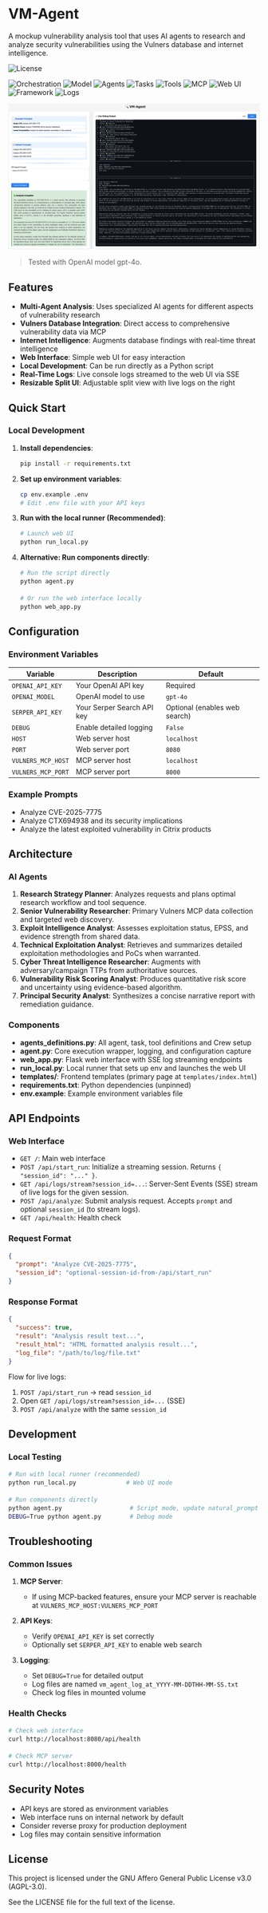 # VM-Agent

A mockup vulnerability analysis tool that uses AI agents to research and analyze security vulnerabilities using the Vulners database and internet intelligence.

![License](https://img.shields.io/badge/License-AGPL--3.0-blue)

![Orchestration](https://img.shields.io/badge/Orchestration-CrewAI-673ab7)
![Model](https://img.shields.io/badge/Model-gpt--4o-00bcd4)
![Agents](https://img.shields.io/badge/Agents-7-9c27b0)
![Tasks](https://img.shields.io/badge/Tasks-7-3f51b5)
![Tools](https://img.shields.io/badge/Tools-3-009688)
![MCP](https://img.shields.io/badge/MCP-Vulners-795548)
![Web UI](https://img.shields.io/badge/Web%20UI-Auto%20opens%20browser-4caf50)
![Framework](https://img.shields.io/badge/Framework-Flask-000?logo=flask)
![Logs](https://img.shields.io/badge/Logs-SSE%20live%20streaming-ff9800)

![VM-Agent Web UI](images/VM-Agent%20WebUI.png)

> Tested with OpenAI model gpt-4o.

## Features

- **Multi-Agent Analysis**: Uses specialized AI agents for different aspects of vulnerability research
- **Vulners Database Integration**: Direct access to comprehensive vulnerability data via MCP
- **Internet Intelligence**: Augments database findings with real-time threat intelligence
- **Web Interface**: Simple web UI for easy interaction
- **Local Development**: Can be run directly as a Python script
- **Real-Time Logs**: Live console logs streamed to the web UI via SSE
- **Resizable Split UI**: Adjustable split view with live logs on the right

## Quick Start

### Local Development

1. **Install dependencies**:

   ```bash
   pip install -r requirements.txt
   ```

2. **Set up environment variables**:

   ```bash
   cp env.example .env
   # Edit .env file with your API keys
   ```

3. **Run with the local runner (Recommended)**:

   ```bash
   # Launch web UI
   python run_local.py
   ```

4. **Alternative: Run components directly**:

   ```bash
   # Run the script directly
   python agent.py
   
   # Or run the web interface locally
   python web_app.py
   ```

## Configuration

### Environment Variables

| Variable | Description | Default |
|----------|-------------|---------|
| `OPENAI_API_KEY` | Your OpenAI API key | Required |
| `OPENAI_MODEL` | OpenAI model to use | `gpt-4o` |
| `SERPER_API_KEY` | Your Serper Search API key | Optional (enables web search) |
| `DEBUG` | Enable detailed logging | `False` |
| `HOST` | Web server host | `localhost` |
| `PORT` | Web server port | `8080` |
| `VULNERS_MCP_HOST` | MCP server host | `localhost` |
| `VULNERS_MCP_PORT` | MCP server port | `8000` |

### Example Prompts

- Analyze CVE-2025-7775
- Analyze CTX694938 and its security implications
- Analyze the latest exploited vulnerability in Citrix products

## Architecture

### AI Agents

1. **Research Strategy Planner**: Analyzes requests and plans optimal research workflow and tool sequence.
2. **Senior Vulnerability Researcher**: Primary Vulners MCP data collection and targeted web discovery.
3. **Exploit Intelligence Analyst**: Assesses exploitation status, EPSS, and evidence strength from shared data.
4. **Technical Exploitation Analyst**: Retrieves and summarizes detailed exploitation methodologies and PoCs when warranted.
5. **Cyber Threat Intelligence Researcher**: Augments with adversary/campaign TTPs from authoritative sources.
6. **Vulnerability Risk Scoring Analyst**: Produces quantitative risk score and uncertainty using evidence-based algorithm.
7. **Principal Security Analyst**: Synthesizes a concise narrative report with remediation guidance.

### Components

- **agents_definitions.py**: All agent, task, tool definitions and Crew setup
- **agent.py**: Core execution wrapper, logging, and configuration capture
- **web_app.py**: Flask web interface with SSE log streaming endpoints
- **run_local.py**: Local runner that sets up env and launches the web UI
- **templates/**: Frontend templates (primary page at `templates/index.html`)
- **requirements.txt**: Python dependencies (unpinned)
- **env.example**: Example environment variables file

## API Endpoints

### Web Interface

- `GET /`: Main web interface
- `POST /api/start_run`: Initialize a streaming session. Returns `{ "session_id": "..." }`.
- `GET /api/logs/stream?session_id=...`: Server-Sent Events (SSE) stream of live logs for the given session.
- `POST /api/analyze`: Submit analysis request. Accepts `prompt` and optional `session_id` (to stream logs).
- `GET /api/health`: Health check

### Request Format

```json
{
  "prompt": "Analyze CVE-2025-7775",
  "session_id": "optional-session-id-from-/api/start_run"
}
```

### Response Format

```json
{
  "success": true,
  "result": "Analysis result text...",
  "result_html": "HTML formatted analysis result...",
  "log_file": "/path/to/log/file.txt"
}
```

Flow for live logs:

1. `POST /api/start_run` → read `session_id`
2. Open `GET /api/logs/stream?session_id=...` (SSE)
3. `POST /api/analyze` with the same `session_id`

## Development

### Local Testing

```bash
# Run with local runner (recommended)
python run_local.py              # Web UI mode

# Run components directly
python agent.py                   # Script mode, update natural_prompt accordingly
DEBUG=True python agent.py        # Debug mode
```

## Troubleshooting

### Common Issues

1. **MCP Server**:
   - If using MCP-backed features, ensure your MCP server is reachable at `VULNERS_MCP_HOST:VULNERS_MCP_PORT`

2. **API Keys**:
   - Verify `OPENAI_API_KEY` is set correctly
   - Optionally set `SERPER_API_KEY` to enable web search

3. **Logging**:
   - Set `DEBUG=True` for detailed output
   - Log files are named `vm_agent_log_at_YYYY-MM-DDTHH-MM-SS.txt`
   - Check log files in mounted volume

### Health Checks

```bash
# Check web interface
curl http://localhost:8080/api/health

# Check MCP server
curl http://localhost:8000/health
```

## Security Notes

- API keys are stored as environment variables
- Web interface runs on internal network by default
- Consider reverse proxy for production deployment
- Log files may contain sensitive information

## License

This project is licensed under the GNU Affero General Public License v3.0 (AGPL-3.0).

See the LICENSE file for the full text of the license.
